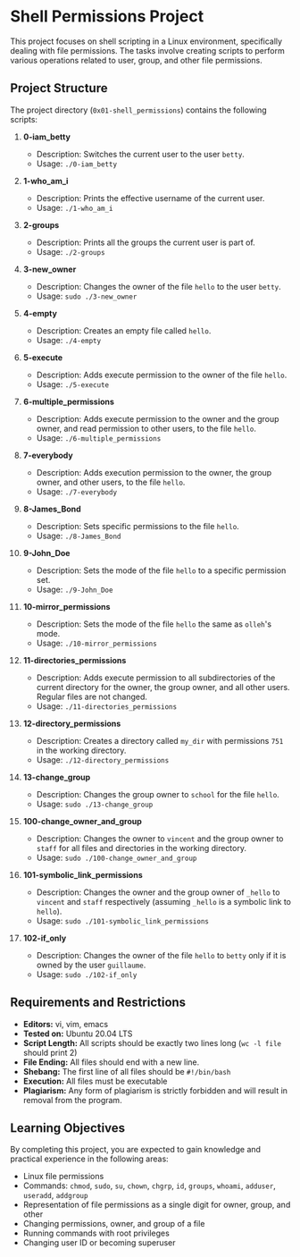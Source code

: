 # Shell Permissions Project

This project focuses on shell scripting in a Linux environment, specifically dealing with file permissions. The tasks involve creating scripts to perform various operations related to user, group, and other file permissions.

## Project Structure

The project directory (`0x01-shell_permissions`) contains the following scripts:

1. **0-iam_betty**
   - Description: Switches the current user to the user `betty`.
   - Usage: `./0-iam_betty`

2. **1-who_am_i**
   - Description: Prints the effective username of the current user.
   - Usage: `./1-who_am_i`

3. **2-groups**
   - Description: Prints all the groups the current user is part of.
   - Usage: `./2-groups`

4. **3-new_owner**
   - Description: Changes the owner of the file `hello` to the user `betty`.
   - Usage: `sudo ./3-new_owner`

5. **4-empty**
   - Description: Creates an empty file called `hello`.
   - Usage: `./4-empty`

6. **5-execute**
   - Description: Adds execute permission to the owner of the file `hello`.
   - Usage: `./5-execute`

7. **6-multiple_permissions**
   - Description: Adds execute permission to the owner and the group owner, and read permission to other users, to the file `hello`.
   - Usage: `./6-multiple_permissions`

8. **7-everybody**
   - Description: Adds execution permission to the owner, the group owner, and other users, to the file `hello`.
   - Usage: `./7-everybody`

9. **8-James_Bond**
   - Description: Sets specific permissions to the file `hello`.
   - Usage: `./8-James_Bond`

10. **9-John_Doe**
    - Description: Sets the mode of the file `hello` to a specific permission set.
    - Usage: `./9-John_Doe`

11. **10-mirror_permissions**
    - Description: Sets the mode of the file `hello` the same as `olleh`'s mode.
    - Usage: `./10-mirror_permissions`

12. **11-directories_permissions**
    - Description: Adds execute permission to all subdirectories of the current directory for the owner, the group owner, and all other users. Regular files are not changed.
    - Usage: `./11-directories_permissions`

13. **12-directory_permissions**
    - Description: Creates a directory called `my_dir` with permissions `751` in the working directory.
    - Usage: `./12-directory_permissions`

14. **13-change_group**
    - Description: Changes the group owner to `school` for the file `hello`.
    - Usage: `sudo ./13-change_group`

15. **100-change_owner_and_group**
    - Description: Changes the owner to `vincent` and the group owner to `staff` for all files and directories in the working directory.
    - Usage: `sudo ./100-change_owner_and_group`

16. **101-symbolic_link_permissions**
    - Description: Changes the owner and the group owner of `_hello` to `vincent` and `staff` respectively (assuming `_hello` is a symbolic link to `hello`).
    - Usage: `sudo ./101-symbolic_link_permissions`

17. **102-if_only**
    - Description: Changes the owner of the file `hello` to `betty` only if it is owned by the user `guillaume`.
    - Usage: `sudo ./102-if_only`

## Requirements and Restrictions

- **Editors:** vi, vim, emacs
- **Tested on:** Ubuntu 20.04 LTS
- **Script Length:** All scripts should be exactly two lines long (`wc -l file` should print 2)
- **File Ending:** All files should end with a new line.
- **Shebang:** The first line of all files should be `#!/bin/bash`
- **Execution:** All files must be executable
- **Plagiarism:** Any form of plagiarism is strictly forbidden and will result in removal from the program.

## Learning Objectives

By completing this project, you are expected to gain knowledge and practical experience in the following areas:

- Linux file permissions
- Commands: `chmod`, `sudo`, `su`, `chown`, `chgrp`, `id`, `groups`, `whoami`, `adduser`, `useradd`, `addgroup`
- Representation of file permissions as a single digit for owner, group, and other
- Changing permissions, owner, and group of a file
- Running commands with root privileges
- Changing user ID or becoming superuser
